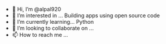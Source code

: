 - 👋 Hi, I’m @alpal920
- 👀 I’m interested in ... Building apps using open source code 
- 🌱 I’m currently learning... Python
- 💞️ I’m looking to collaborate on ...
- 📫 How to reach me ...

<!---
alpal920/alpal920 is a ✨ special ✨ repository because its `README.md` (this file) appears on your GitHub profile.
You can click the Preview link to take a look at your changes.
--->
